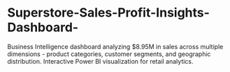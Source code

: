 # Superstore-Sales-Profit-Insights-Dashboard-
Business Intelligence dashboard analyzing $8.95M in sales across multiple dimensions - product categories, customer segments, and geographic distribution. Interactive Power BI visualization for retail analytics.
